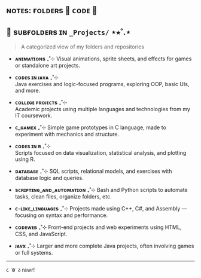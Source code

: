 ## ɴᴏᴛᴇs: ғᴏʟᴅᴇʀs 📁 ᴄᴏᴅᴇ 👾

## 📁 sᴜʙғᴏʟᴅᴇʀs ɪɴ `_Projects/` ⋆⭒˚.⋆

> A categorized view of my folders and repositories

- **ᴀɴɪᴍᴀᴛɪᴏɴs** ₊˚⊹
 Visual animations, sprite sheets, and effects for games or standalone art projects.

- **ᴄᴏᴅᴇs ɪɴ ᴊᴀᴠᴀ** ₊˚⊹  
  Java exercises and logic-focused programs, exploring OOP, basic UIs, and more.

- **ᴄᴏʟʟᴇɢᴇ ᴘʀᴏᴊᴇᴄᴛs** ₊˚⊹  
  Academic projects using multiple languages and technologies from my IT coursework.

- **ᴄ_ɢᴀᴍᴇx** ₊˚⊹
  Simple game prototypes in C language, made to experiment with mechanics and structure.

- **ᴄᴏᴅᴇs ɪɴ ʀ** ₊˚⊹  
  Scripts focused on data visualization, statistical analysis, and plotting using R.

- **ᴅᴀᴛᴀʙᴀsᴇ** ₊˚⊹
  SQL scripts, relational models, and exercises with database logic and queries.

- **sᴄʀɪᴘᴛɪɴɢ_ᴀɴᴅ_ᴀᴜᴛᴏᴍᴀᴛɪᴏɴ** ₊˚⊹
  Bash and Python scripts to automate tasks, clean files, organize folders, etc.

- **ᴄ-ʟɪᴋᴇ_ʟɪɴɢᴜᴀɢᴇs** ₊˚⊹
  Projects made using C++, C#, and Assembly — focusing on syntax and performance.

- **ᴄᴏᴅᴇᴡᴇʙ** ₊˚⊹
  Front-end projects and web experiments using HTML, CSS, and JavaScript.

- **ᴊᴀᴠx** ₊˚⊹
  Larger and more complete Java projects, often involving games or full systems.

---

૮ ˙Ⱉ˙ ა rawr!
